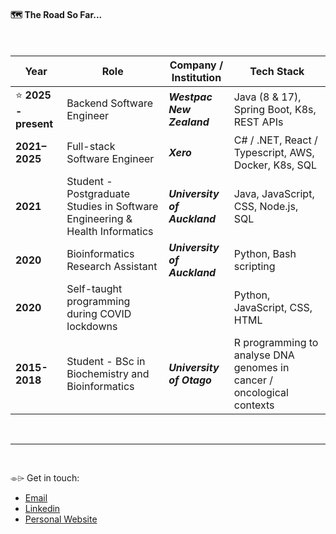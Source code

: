 #### 🗺️ The Road So Far...
<br>

| Year        | Role                              | Company / Institution              | Tech Stack |
|-------------|-----------------------------------|----------------------| ----------- |
| ⭐️ **2025 - present**     | Backend Software Engineer         | ***Westpac New Zealand*** | Java (8 & 17), Spring Boot, K8s, REST APIs  |
| **2021–2025** | Full-stack Software Engineer             | ***Xero*** | C# / .NET, React / Typescript, AWS, Docker, K8s, SQL |
| **2021**    | Student - Postgraduate Studies in Software Engineering & Health Informatics| ***University of Auckland***| Java, JavaScript, CSS, Node.js, SQL |
| **2020**    | Bioinformatics Research Assistant | ***University of Auckland*** | Python, Bash scripting |
| **2020**    | Self-taught programming during COVID lockdowns |  | Python, JavaScript, CSS, HTML |
| **2015-2018** | Student - BSc in Biochemistry and Bioinformatics | ***University of Otago***  | R programming to analyse DNA genomes in cancer / oncological contexts |


<br>
<hr>
<br>


 ⌯⌲ Get in touch: 
- <a href="mailto:coltonrandall.nz@gmail.com">Email</a>
- [Linkedin](https://www.linkedin.com/in/coltonrandall/)
- [Personal Website](https://coltonrandall.com)
